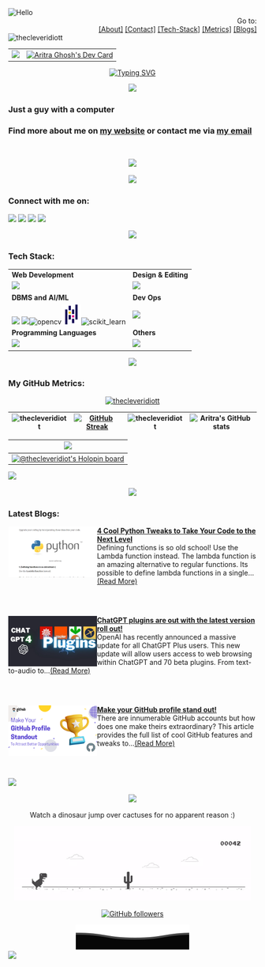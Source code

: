 <div align="left"><img src="https://i.imgur.com/veZrcC7.gif" alt="Hello" width="50" /></div>

<div align="right">Go to:</div>

<div align="right">
<a href="#Just-a-guy-with-a-computer">[About]</a>
<a href="#Connect-with-me-on">[Contact]</a>
<a href="#Tech-Stack">[Tech-Stack]</a>
<a href="#My-GitHub-Metrics">[Metrics]</a>
<a href="#Latest-Blogs">[Blogs]</a>
</div>


<div align="left">
 
<img src="https://komarev.com/ghpvc/?username=thecleveridiott&label=Profile%20views&color=0e75b6&style=flat-square" alt="thecleveridiott" />
 
</div>

<table>
	<tr>
		<td>
		<img src="https://github.com/TheCleverIdiott/TheCleverIdiott/blob/main/assets/mncrftbg.gif" />
		</td>
		<td>
		<a href="https://app.daily.dev/aritraghosh"><img src="https://api.daily.dev/devcards/d4bfb30cd94941e583d4295e7d629dcf.png?r=c1e" width="400" alt="Aritra Ghosh's Dev Card"/></a>
		</td>
	</tr>
</table>

<div align="center">

[![Typing SVG](https://readme-typing-svg.herokuapp.com?duration=7000&lines=Web+Dev%2C+AI/ML%2C+Open+Source%2C+Blogs)](https://git.io/typing-svg)
 
 </div>

<p align="center"><img src= 'https://capsule-render.vercel.app/api?type=rect&color=gradient&height=2.5'/></p>

<h3>Just a guy with a computer</h3>

### Find more about me on <a href="https://itsaritra.pages.dev">my website</a> or contact me via <a href="mailto:hello@aritra-ghosh.me">my email</a>
<br>


 <div align="center">
 
![](https://quotes-github-readme.vercel.app/api?type=horizontal&width=25&theme=nord&no-bg=true)
 
 </div>
 
<p align="center"><img src= 'https://capsule-render.vercel.app/api?type=rect&color=gradient&height=2.5'/></p>
 
<h3>Connect with me on:</h3>
<a href = "https://twitter.com/thecleverridiot"><img src = "https://skillicons.dev/icons?i=twitter&theme=dark" height=38></a>
<a href = "https://www.linkedin.com/in/aritraghosh1905/"><img src = "https://skillicons.dev/icons?i=linkedin&theme=dark" height=38></a>
<a href = "https://dev.to/thecleveridiott"><img src = "https://skillicons.dev/icons?i=devto&theme=dark" height=38></a>
<a href = "https://discordapp.com/users/724983539652886618"><img src = "https://skillicons.dev/icons?i=discord&theme=dark" height=38></a>
<!-- <a href="https://medium.com/@the-clever-idiot" target="_blank"><img src="https://img.shields.io/badge/Medium-12100E?style=for-the-badge&logo=medium&logoColor=white" /></a>
<a href = "https://twitter.com/thecleverridiot"><img src = "https://skillicons.dev/icons?i=medium&theme=dark" height=38></a> -->

<p align="center"><img src= 'https://capsule-render.vercel.app/api?type=rect&color=gradient&height=2.5'/></p>


<h3>Tech Stack:</h3>

<table>
	<tr>
		<td><strong>Web Development</strong></td>
		<td><strong>Design & Editing</strong></td>
	</tr>
	<tr>
		<td><img src = "https://skillicons.dev/icons?i=html,css,js,react,next,tailwind,django,bootstrap,fastapi,express,nodejs,vite" height=38></td>
		<td><img src = "https://skillicons.dev/icons?i=ps,figma,ai&theme=dark" height=38></td>
	</tr>
	<tr>
		<td><strong>DBMS and AI/ML</strong></td>
		<td><strong>Dev Ops</strong></td>
	</tr>
	<tr>
		<td><img src = "https://skillicons.dev/icons?i=mongodb,postgres,mysql&theme=dark" height=38>  <img src = "https://skillicons.dev/icons?i=tensorflow,pytorch" height=38><img src="https://www.vectorlogo.zone/logos/opencv/opencv-icon.svg" alt="opencv" width="30" height="30"/><img src="https://raw.githubusercontent.com/devicons/devicon/2ae2a900d2f041da66e950e4d48052658d850630/icons/pandas/pandas-original.svg" alt="pandas" width="40" height="40"/><img src="https://upload.wikimedia.org/wikipedia/commons/0/05/Scikit_learn_logo_small.svg" alt="scikit_learn" width="40" height="40"/></td>
		<td><img src = "https://skillicons.dev/icons?i=bash,cloudflare,gcp,github,appwrite,postman,replit,linux,git&theme=dark"  height=38></td>
	</tr>
	<tr>
		<td><strong>Programming Languages</strong></td>
		<td><strong>Others</strong></td>
	</tr>
	<tr>
		<td><img src = "https://skillicons.dev/icons?i=c,cpp,java,py" height=38></td>
		<td><img src = "https://skillicons.dev/icons?i=wordpress,webflow,vscode,powershell,matlab,md,latex,codepen,arduino&theme=dark" height=38></td>
	</tr>
</table>



<p align="center"><img src= 'https://capsule-render.vercel.app/api?type=rect&color=gradient&height=2.5'/></p>

<h3>My GitHub Metrics:</h3>

<p align="center"><a href="https://github.com/ryo-ma/github-profile-trophy"><img src="https://github-profile-trophy.vercel.app/?username=thecleveridiott&theme=onedark&no-bg=true&no-frame=true&column=-1" alt="thecleveridiott" /></a></p>

<!-- ![Anurag's GitHub stats](https://github-readme-stats.vercel.app/api?username=TheCleverIdiott&show_icons=true&theme=transparent&hide_border=false&include_all_commits=true&count_private=true&hide=contribs) -->

| <img align="center" src="https://github-readme-stats.vercel.app/api?username=thecleveridiott&show_icons=true&locale=en&theme=transparent" alt="thecleveridiott" /> | [![GitHub Streak](https://github-readme-streak-stats.herokuapp.com?user=TheCleverIdiott&border_radius=7&card_width=485&background=EBEBEB00&dates=078FE3&currStreakNum=CDC026&ring=EB9223&sideNums=06ABD1&sideLabels=EB5454&stroke=2C3043&border=282A31)](https://git.io/streak-stats) | <img align="center" src="https://github-readme-stats.vercel.app/api/top-langs?username=thecleveridiott&show_icons=true&locale=en&layout=compact&theme=transparent&langs_count=10" alt="thecleveridiott" /> | ![Aritra's GitHub stats](https://github-readme-stats.vercel.app/api?username=thecleveridiott\&rank_icon=percentile&hide=stars,commits,prs,issues,contribs&locale=en&theme=transparent) |
| --- | --- | --- | --- |


| [![](https://github-readme-activity-graph.vercel.app/graph?username=TheCleverIdiott&bg_color=00000000&color=008bf5&line=000000&point=403d3d&area=true&hide_border=truecard_width=85)](https://github.com/ashutosh00710/github-readme-activity-graph) 
| --- |
[![@thecleveridiot's Holopin board](https://holopin.me/thecleveridiot)](https://holopin.io/@thecleveridiot) |

<a href="https://github.com/TheCleverIdiott/TheCleverIdiott/blob/main/metrics.md"><img src="https://img.shields.io/badge/More Metrics-Click Here-blue?style=for-the-badge"></a>


<p align="center"><img src= 'https://capsule-render.vercel.app/api?type=rect&color=gradient&height=2.5'/></p>


<h3>Latest Blogs:</h3>

<!--- 1 --->
<p align="left">
<a href="https://medium.com/@the-clever-idiot/4-cool-python-tweaks-72884add459d"><img src="https://github.com/TheCleverIdiott/TheCleverIdiott/blob/main/assets/img/blog1.png" width="180px" align="left"/></a>
<a href="https://medium.com/@the-clever-idiot/4-cool-python-tweaks-72884add459d"><strong>4 Cool Python Tweaks to Take Your Code to the Next Level</strong></a>
<br/>Defining functions is so old school! Use the Lambda function instead. The lambda function is an amazing alternative to regular functions. Its possible to define lambda functions in a single...<a href="https://medium.com/@the-clever-idiot/4-cool-python-tweaks-72884add459d">(Read More)</a> </p> <br/> <br/>

<!--- 2 --->
<p align="left">
<a href="https://medium.com/@the-clever-idiot/chatgpt-plugins-are-out-2935aff8424f"><img src="https://github.com/TheCleverIdiott/TheCleverIdiott/blob/main/assets/img/blog3.jpg" width="180px" align="left"/></a>
<a href="https://medium.com/@the-clever-idiot/chatgpt-plugins-are-out-2935aff8424f"><strong>ChatGPT plugins are out with the latest version roll out!</strong></a>
<br/>OpenAI has recently announced a massive update for all ChatGPT Plus users. This new update will allow users access to web browsing within ChatGPT and 70 beta plugins. From text-to-audio to...<a href="https://medium.com/@the-clever-idiot/chatgpt-plugins-are-out-2935aff8424f">(Read More)</a> </p> <br/> <br/>

<!--- 3 --->
<p align="left">
<a href="https://the-clever-idiot.medium.com/how-to-make-your-github-profile-stand-out-4c69fff76f63"><img src="https://github.com/TheCleverIdiott/TheCleverIdiott/blob/main/assets/img/blog2.png" width="180px" align="left"/></a>
<a href="https://the-clever-idiot.medium.com/how-to-make-your-github-profile-stand-out-4c69fff76f63"><strong>Make your GitHub profile stand out!</strong></a>
<br/>There are innumerable GitHub accounts but how does one make theirs extraordinary? This article provides the full list of cool GitHub features and tweaks to...<a href="https://the-clever-idiot.medium.com/how-to-make-your-github-profile-stand-out-4c69fff76f63">(Read More)</a> </p> <br/> <br/>

<a href="https://medium.com/@the-clever-idiot/"><img src="https://img.shields.io/badge/More Blogs-Click Here-green?style=for-the-badge"></a>


<p align="center"><img src= 'https://capsule-render.vercel.app/api?type=rect&color=gradient&height=2.5'/></p>


<p align="center">Watch a dinosaur jump over cactuses for no apparent reason :)</p>
<p align="center"><img src="https://github.com/TheCleverIdiott/TheCleverIdiott/blob/main/assets/Dino_non-birthday_version.gif"/></p>
 
 <div align="center">
	
 [![GitHub followers](https://img.shields.io/github/followers/TheCleverIdiott.svg?style=social&label=Follow)](https://github.com/TheCleverIdiott?tab=followers)
 
<img src ="https://github.com/TheCleverIdiott/TheCleverIdiott/blob/main/assets/bottom.svg">
	
</div>
	
<img src="https://user-images.githubusercontent.com/73097560/115834477-dbab4500-a447-11eb-908a-139a6edaec5c.gif">
 
 
<!--- made by Aritra Ghosh --->
